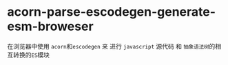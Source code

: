 # acorn-parse-escodegen-generate-esm-broweser

<!-- acorn-parse-escodegen-generate-esm-broweser -->

在浏览器中使用 `acorn`和`escodegen` 来 进行 `javascript` 源代码 和 `抽象语法树`的相互转换的`ES`模块
